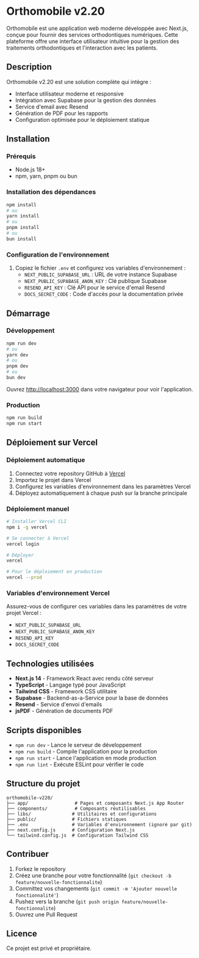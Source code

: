 # Orthomobile v2.20

Orthomobile est une application web moderne développée avec Next.js, conçue pour fournir des services orthodontiques numériques. Cette plateforme offre une interface utilisateur intuitive pour la gestion des traitements orthodontiques et l'interaction avec les patients.

## Description

Orthomobile v2.20 est une solution complète qui intègre :
- Interface utilisateur moderne et responsive
- Intégration avec Supabase pour la gestion des données
- Service d'email avec Resend
- Génération de PDF pour les rapports
- Configuration optimisée pour le déploiement statique

## Installation

### Prérequis
- Node.js 18+ 
- npm, yarn, pnpm ou bun

### Installation des dépendances

```bash
npm install
# ou
yarn install
# ou
pnpm install
# ou
bun install
```

### Configuration de l'environnement

1. Copiez le fichier `.env` et configurez vos variables d'environnement :
   - `NEXT_PUBLIC_SUPABASE_URL` : URL de votre instance Supabase
   - `NEXT_PUBLIC_SUPABASE_ANON_KEY` : Clé publique Supabase
   - `RESEND_API_KEY` : Clé API pour le service d'email Resend
   - `DOCS_SECRET_CODE` : Code d'accès pour la documentation privée

## Démarrage

### Développement

```bash
npm run dev
# ou
yarn dev
# ou
pnpm dev
# ou
bun dev
```

Ouvrez [http://localhost:3000](http://localhost:3000) dans votre navigateur pour voir l'application.

### Production

```bash
npm run build
npm run start
```

## Déploiement sur Vercel

### Déploiement automatique

1. Connectez votre repository GitHub à [Vercel](https://vercel.com)
2. Importez le projet dans Vercel
3. Configurez les variables d'environnement dans les paramètres Vercel
4. Déployez automatiquement à chaque push sur la branche principale

### Déploiement manuel

```bash
# Installer Vercel CLI
npm i -g vercel

# Se connecter à Vercel
vercel login

# Déployer
vercel

# Pour le déploiement en production
vercel --prod
```

### Variables d'environnement Vercel

Assurez-vous de configurer ces variables dans les paramètres de votre projet Vercel :
- `NEXT_PUBLIC_SUPABASE_URL`
- `NEXT_PUBLIC_SUPABASE_ANON_KEY` 
- `RESEND_API_KEY`
- `DOCS_SECRET_CODE`

## Technologies utilisées

- **Next.js 14** - Framework React avec rendu côté serveur
- **TypeScript** - Langage typé pour JavaScript
- **Tailwind CSS** - Framework CSS utilitaire
- **Supabase** - Backend-as-a-Service pour la base de données
- **Resend** - Service d'envoi d'emails
- **jsPDF** - Génération de documents PDF

## Scripts disponibles

- `npm run dev` - Lance le serveur de développement
- `npm run build` - Compile l'application pour la production
- `npm run start` - Lance l'application en mode production
- `npm run lint` - Exécute ESLint pour vérifier le code

## Structure du projet

```
orthomobile-v220/
├── app/                 # Pages et composants Next.js App Router
├── components/          # Composants réutilisables
├── libs/               # Utilitaires et configurations
├── public/             # Fichiers statiques
├── .env                # Variables d'environnement (ignoré par git)
├── next.config.js      # Configuration Next.js
└── tailwind.config.js  # Configuration Tailwind CSS
```

## Contribuer

1. Forkez le repository
2. Créez une branche pour votre fonctionnalité (`git checkout -b feature/nouvelle-fonctionnalite`)
3. Committez vos changements (`git commit -m 'Ajouter nouvelle fonctionnalité'`)
4. Pushez vers la branche (`git push origin feature/nouvelle-fonctionnalite`)
5. Ouvrez une Pull Request

## Licence

Ce projet est privé et propriétaire.
